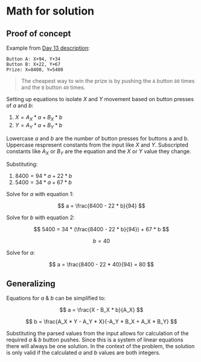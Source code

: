 # Math for solution

## Proof of concept

Example from [Day 13 description](https://adventofcode.com/2024/day/13):

```text
Button A: X+94, Y+34
Button B: X+22, Y+67
Prize: X=8400, Y=5400
```

> The cheapest way to win the prize is by pushing the `A` button `80` times and the `B` button `40` times.

Setting up equations to isolate $X$ and $Y$ movement based on button presses of $a$ and $b$:

1. $X = A_X * a + B_X * b$
2. $Y = A_Y * a + B_Y * b$

Lowercase $a$ and $b$ are the number of button presses for buttons a and b. Uppercase respresent constants from the input like $X$ and $Y$. Subscripted constants like $A_X$ or $B_Y$ are the equation and the $X$ or $Y$ value they change.

Substituting:

1. $8400 = 94 * a + 22 * b$
2. $5400 = 34 * a + 67 * b$

Solve for $a$ with equation 1:

$$ a = \frac{8400 - 22 * b}{94} $$

Solve for $b$ with equation 2:

$$ 5400 = 34 * (\frac{8400 - 22 * b}{94}) + 67 * b $$

$$ b = 40 $$

Solve for $a$:

$$ a = \frac{8400 - 22 * 40}{94} = 80 $$

## Generalizing

Equations for $a$ & $b$ can be simplified to:

$$ a = \frac{X - B_X * b}{A_X} $$

$$ b = \frac{A_X * Y - A_Y * X}{-A_Y * B_X + A_X * B_Y} $$

Substituting the parsed values from the input allows for calculation of the required $a$ & $b$ button pushes. Since this is a system of linear equations there will always be one solution. In the context of the problem, the solution is only valid if the calculated $a$ and $b$ values are both integers.
